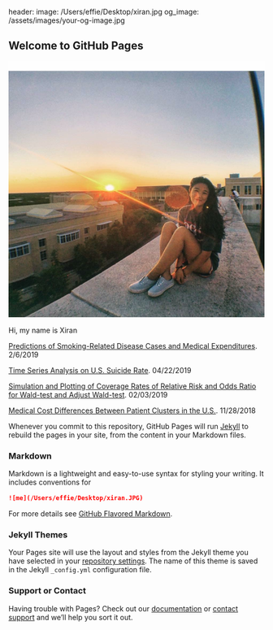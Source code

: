header:
  image: /Users/effie/Desktop/xiran.jpg
  og_image: /assets/images/your-og-image.jpg
  

## Welcome to GitHub Pages

![me](xiran.jpg)


Hi, my name is Xiran


[Predictions of Smoking-Related Disease Cases and Medical Expenditures](https://xiranwang7.github.io/Medical-Cost-and-Risk/). 2/6/2019

[Time Series Analysis on U.S. Suicide Rate](https://xiranwang7.github.io/Time-Series-Analysis/). 04/22/2019

[Simulation and Plotting of Coverage Rates of Relative Risk and Odds Ratio for Wald-test and Adjust Wald-test](https://xiranwang7.github.io/Statistical-Simulation/). 02/03/2019

[Medical Cost Differences Between Patient Clusters in the U.S.](https://xiranwang7.github.io/Multivariate-Linear-Regression/). 11/28/2018

Whenever you commit to this repository, GitHub Pages will run [Jekyll](https://jekyllrb.com/) to rebuild the pages in your site, from the content in your Markdown files.


### Markdown

Markdown is a lightweight and easy-to-use syntax for styling your writing. It includes conventions for

```markdown
![me](/Users/effie/Desktop/xiran.JPG)
```

For more details see [GitHub Flavored Markdown](https://guides.github.com/features/mastering-markdown/).

### Jekyll Themes

Your Pages site will use the layout and styles from the Jekyll theme you have selected in your [repository settings](https://github.com/xiranwang7/My-Website/settings). The name of this theme is saved in the Jekyll `_config.yml` configuration file.

### Support or Contact

Having trouble with Pages? Check out our [documentation](https://help.github.com/categories/github-pages-basics/) or [contact support](https://github.com/contact) and we’ll help you sort it out.

